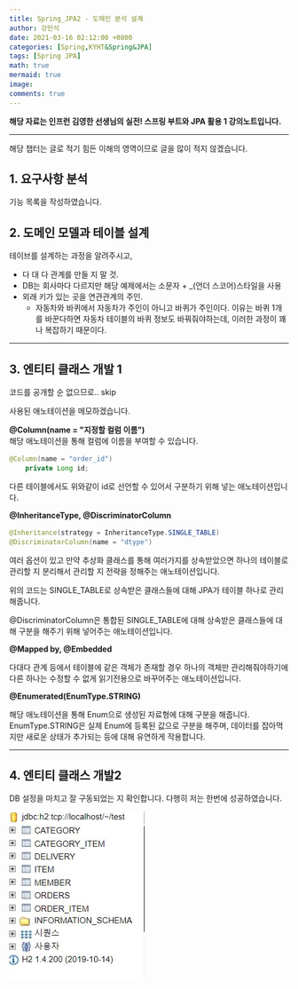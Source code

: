 ```yaml
---
title: Spring_JPA2 - 도메인 분석 설계
author: 강민석
date: 2021-03-16 02:12:00 +0800
categories: [Spring,KYHT&Spring&JPA]
tags: [Spring JPA]
math: true
mermaid: true
image: 
comments: true
---
```


**해당 자료는 인프런 김영한 선생님의 실전! 스프링 부트와 JPA 활용 1 강의노트입니다.**

-----  

해당 챕터는 글로 적기 힘든 이해의 영역이므로 글을 많이 적지 않겠습니다.


## **1. 요구사항 분석** ##

기능 목록을 작성하였습니다.

## **2. 도메인 모델과 테이블 설계** ##

테이브를 설계하는 과정을 알려주시고, 
- 다 대 다 관계를 만들 지 말 것.
- DB는 회사마다 다르지만 해당 예제에서는 소문자 + _(언더 스코어)스타일을 사용
- 외래 키가 있는 곳을 연관관계의 주인. 
    + 자동차와 바퀴에서 자동차가 주인이 아니고 바퀴가 주인이다. 이유는 바퀴 1개를 바꾼다하면 자동차 테이블의 바퀴 정보도 바꿔줘야하는데, 이러한 과정이 꽤나 복잡하기 때문이다.

-----

## **3. 엔티티 클래스 개발 1** ##

코드를 공개할 순 없으므로..
skip

사용된 애노테이션을 메모하겠습니다.

**@Column(name = "지정할 컬럼 이름")**  
해당 애노테이션을 통해 컬럼에 이름을 부여할 수 있습니다.
```java
@Column(name = "order_id")
    private Long id;
```
다른 테이블에서도 위와같이 id로 선언할 수 있어서 구분하기 위해 넣는 애노테이션입니다.


**@InheritanceType, @DiscriminatorColumn**

```java
@Inheritance(strategy = InheritanceType.SINGLE_TABLE)
@DiscriminatorColumn(name = "dtype")
```
여러 옵션이 있고 만약 추상화 클래스를 통해 여러가지를 상속받았으면 하나의 테이블로 관리할 지 분리해서 관리할 지 전략을 정해주는 애노테이션입니다.

위의 코드는 SINGLE_TABLE로 상속받은 클래스들에 대해 JPA가 테이블 하나로 관리해줍니다.

@DiscriminatorColumn은 통합된 SINGLE_TABLE에 대해 상속받은 클래스들에 대해 구분을 해주기 위해 넣어주는 애노테이션입니다.

**@Mapped by, @Embedded**

다대다 관계 등에서 테이블에 같은 객체가 존재할 경우 하나의 객체만 관리해줘야하기에 다른 하나는 수정할 수 없게 읽기전용으로 바꾸어주는 애노테이션입니다.

**@Enumerated(EnumType.STRING)**

해당 애노테이션을 통해 Enum으로 생성된 자료형에 대해 구분을 해줍니다.
EnumType.STRING은 실제 Enum에 등록된 값으로 구분을 해주며, 데이터를 잡아먹지만 새로운 상태가 추가되는 등에 대해 유연하게 작용합니다.

-----

## **4. 엔티티 클래스 개발2** ##

DB 설정을 마치고 잘 구동되었는 지 확인합니다.
다행히 저는 한번에 성공하였습니다.

![](/assets/img/sample/SpringJPA/C2/DB.JPG)  


